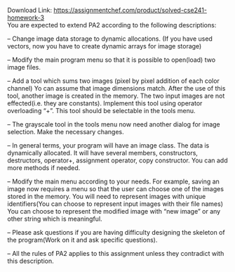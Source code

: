 Download Link: https://assignmentchef.com/product/solved-cse241-homework-3
<br>
You are expected to extend PA2 according to the following descriptions:

– Change image data storage to dynamic allocations. (If you have used vectors, now you have to create dynamic arrays for image storage)

– Modify the main program menu so that it is possible to open(load) two image files.

– Add a tool which sums two images (pixel by pixel addition of each color channel) Yo can assume that image dimensions match. After the use of this tool, another image is created in the memory. The two input images are not effected(i.e. they are constants). Implement this tool using operator overloading “+”. This tool should be selectable in the tools menu.

– The grayscale tool in the tools menu now need another dialog for image selection. Make the necessary changes.

– In general terms, your program will have an image class. The data is dynamically allocated. It will have several members, constructors, destructors, operator+, assignment operator, copy constructor. You can add more methods if needed.

– Modify the main menu according to your needs. For example, saving an image now requires a menu so that the user can choose one of the images stored in the memory. You will need to represent images with unique identifiers(You can choose to represent input images with their file names) You can choose to represent the modified image with “new image” or any other string which is meaningful.

– Please ask questions if you are having difficulty designing the skeleton of the program(Work on it and ask specific questions).

– All the rules of PA2 applies to this assignment unless they contradict with this description.